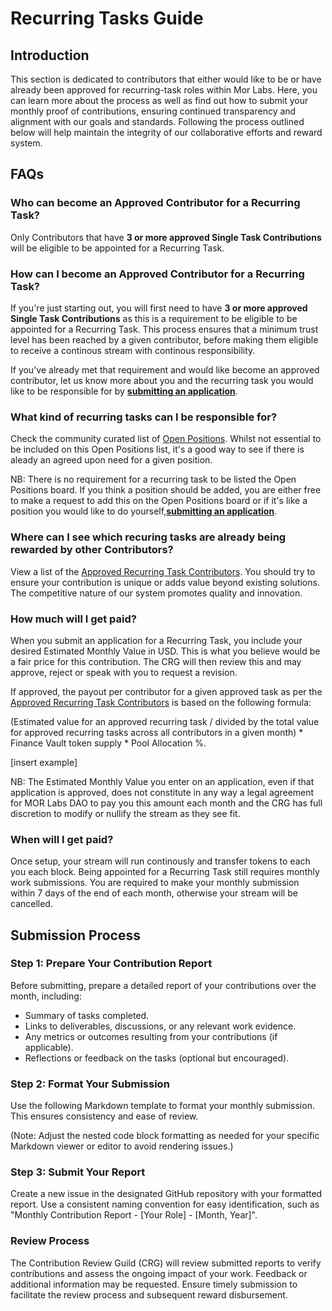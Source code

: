 # Recurring Tasks Guide

## Introduction

This section is dedicated to contributors that either would like to be or have already been approved for recurring-task roles within Mor Labs. Here, you can learn more about the process as well as find out how to submit your monthly proof of contributions, ensuring continued transparency and alignment with our goals and standards. Following the process outlined below will help maintain the integrity of our collaborative efforts and reward system.

## FAQs

### Who can become an Approved Contributor for a Recurring Task?
Only Contributors that have **3 or more approved Single Task Contributions** will be eligible to be appointed for a Recurring Task. 

### How can I become an Approved Contributor for a Recurring Task?

If you're just starting out, you will first need to have **3 or more approved Single Task Contributions** as this is a requirement to be eligible to be appointed for a Recurring Task. This process ensures that a minimum trust level has been reached by a given contributor, before making them eligible to receive a continous stream with continous responsibility. 

If you've already met that requirement and would like become an approved contributor, let us know more about you and the recurring task you would like to be responsible for by [**submitting an application**](https://github.com/Morlabs/Contributions/blob/main/Recurring_tasks/applications_template.md).

### What kind of recurring tasks can I be responsible for? 

Check the community curated list of [Open Positions](https://github.com/Morlabs/Contributions/blob/main/Recurring_tasks/open_positions.md). Whilst not essential to be included on this Open Positions list, it's a good way to see if there is aleady an agreed upon need for a given position. 

NB: There is no requirement for a recurring task to be listed the Open Positions board. If you think a position should be added, you are either free to make a request to add this on the Open Positions board or if it's like a position you would like to do yourself,[**submitting an application**](https://github.com/Morlabs/Contributions/blob/main/Recurring_tasks/applications_template.md).

### Where can I see which recuring tasks are already being rewarded by other Contributors?

View a list of the [Approved Recurring Task Contributors](https://github.com/Morlabs/Contributions/blob/main/Recurring_tasks/recurring_task_positions.md). You should try to ensure your contribution is unique or adds value beyond existing solutions. The competitive nature of our system promotes quality and innovation. 

### How much will I get paid?
When you submit an application for a Recurring Task, you include your desired Estimated Monthly Value in USD. This is what you believe would be a fair price for this contribution. The CRG will then review this and may approve, reject or speak with you to request a revision. 

If approved, the payout per contributor for a given approved task as per the [Approved Recurring Task Contributors](https://github.com/Morlabs/Contributions/blob/main/Recurring_tasks/recurring_task_positions.md) is based on the following formula: 

(Estimated value for an approved recurring task / divided by the total value for approved recurring tasks across all contributors in a given month) * Finance Vault token supply * Pool Allocation %. 

[insert example] 

NB: The Estimated Monthly Value you enter on an application, even if that application is approved, does not constitute in any way a legal agreement for MOR Labs DAO to pay you this amount each month and the CRG has full discretion to modify or nullify the stream as they see fit. 

### When will I get paid?

Once setup, your stream will run continously and transfer tokens to each you each block. Being appointed for a Recurring Task still requires monthly work submissions. You are required to make your monthly submission within 7 days of the end of each month, otherwise your stream will be cancelled. 

## Submission Process

### Step 1: Prepare Your Contribution Report

Before submitting, prepare a detailed report of your contributions over the month, including:

- Summary of tasks completed.
- Links to deliverables, discussions, or any relevant work evidence.
- Any metrics or outcomes resulting from your contributions (if applicable).
- Reflections or feedback on the tasks (optional but encouraged).

### Step 2: Format Your Submission

Use the following Markdown template to format your monthly submission. This ensures consistency and ease of review.

(Note: Adjust the nested code block formatting as needed for your specific Markdown viewer or editor to avoid rendering issues.)

### Step 3: Submit Your Report

Create a new issue in the designated GitHub repository with your formatted report. Use a consistent naming convention for easy identification, such as "Monthly Contribution Report - [Your Role] - [Month, Year]".

### Review Process
The Contribution Review Guild (CRG) will review submitted reports to verify contributions and assess the ongoing impact of your work. Feedback or additional information may be requested. Ensure timely submission to facilitate the review process and subsequent reward disbursement.
